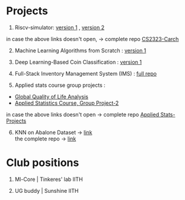 # Projects 

1. Riscv-simulator:  [version 1](https://github.com/saikaushhikp/CS2323-Carch/tree/main/Lab4)  , [version 2](https://github.com/saikaushhikp/CS2323-Carch/tree/main/Lab7)  

in case the above links doesn't open, -> complete repo [CS2323-Carch](https://github.com/saikaushhikp/CS2323-Carch)  

2. Machine Learning Algorithms from Scratch :  [version 1](https://github.com/saikaushhikp/Supervised-Learning-Scratch)

3. Deep Learning-Based Coin Classification : [version 1](https://github.com/saikaushhikp/CNN-based-Coin-Image-Classifier)

4. Full-Stack Inventory Management System (IMS) :  [full repo](https://github.com/NagaRohithKumarJakkala/IMS)

5. Applied stats course group projects :  

- [Global Quality of Life Analysis](https://github.com/saikaushhikp/Applied-Stats-projects/tree/main/project1)  
- [Applied Statistics Course, Group Project-2](https://github.com/saikaushhikp/Applied-Stats-projects/tree/main/project2)  

in case the above links doesn't open -> complete repo [Applied Stats-Projects](https://github.com/saikaushhikp/Applied-Stats-projects)  

6. KNN on Abalone Dataset -> [link](https://github.com/saikaushhikp/AI1104-Programming-for-AI/blob/main/AI1104%20Project%20Q3.py)  
the complete repo -> [link](https://github.com/saikaushhikp/AI1104-Programming-for-AI)

# Club positions

1. Ml-Core | Tinkeres' lab IITH

2. UG buddy | Sunshine IITH

